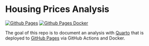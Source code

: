 # Housing Prices Analysis

<!-- badges: start -->
[![Github Pages](https://github.com/dmolitor/housing-prices/actions/workflows/github-pages.yml/badge.svg)](https://github.com/dmolitor/housing-prices/actions/workflows/github-pages.yml)
[![Github Pages Docker](https://github.com/dmolitor/housing-prices/actions/workflows/github-pages-docker.yml/badge.svg)](https://github.com/dmolitor/housing-prices/actions/workflows/github-pages-docker.yml)
<!-- badges: end -->

The goal of this repo is to document an analysis with
[Quarto](https://quarto.org/) that is deployed to 
[GitHub Pages](https://dmolitor.com/housing-prices) via GitHub Actions and 
Docker.
